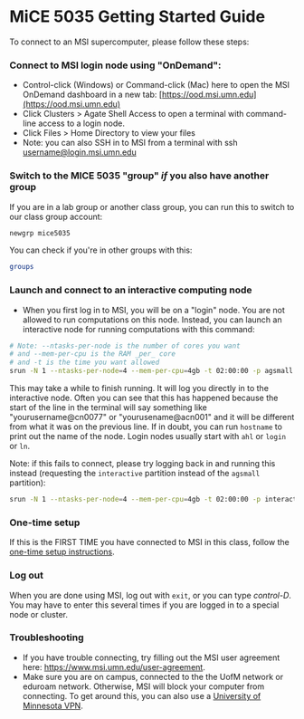 # MiCE 5035 Getting Started Guide

To connect to an MSI supercomputer, please follow these steps:

### Connect to MSI login node using "OnDemand":
* Control-click (Windows) or Command-click (Mac) here to open the MSI OnDemand dashboard in a new tab: [https://ood.msi.umn.edu](https://ood.msi.umn.edu)
* Click Clusters > Agate Shell Access to open a terminal with command-line access to a login node.
* Click Files > Home Directory to view your files
* Note: you can also SSH in to MSI from a terminal with ssh username@login.msi.umn.edu

### Switch to the MICE 5035 "group" _if_ you also have another group
If you are in a lab group or another class group, you can run this to switch to our class group account:
```bash
newgrp mice5035
```

You can check if you're in other groups with this:
```bash
groups
```

### Launch and connect to an interactive computing node
- When you first log in to MSI, you will be on a "login" node. You are not allowed to run computations on this node. Instead, you can launch an interactive node for running computations with this command:

 ```bash
# Note: --ntasks-per-node is the number of cores you want
# and --mem-per-cpu is the RAM _per_ core
# and -t is the time you want allowed
srun -N 1 --ntasks-per-node=4 --mem-per-cpu=4gb -t 02:00:00 -p agsmall --pty bash
 ```

This may take a while to finish running. It will log you directly in to the interactive node. Often you can see that this has happened because the start of the line in the terminal will say something like "yourusername@cn0077" or "yourusename@acn001" and it will be different from what it was on the previous line. If in doubt, you can run `hostname` to print out the name of the node. Login nodes usually start with `ahl` or `login` or `ln`. 

Note: if this fails to connect, please try logging back in and running this instead (requesting the `interactive` partition instead of the `agsmall` partition):
 ```bash
srun -N 1 --ntasks-per-node=4 --mem-per-cpu=4gb -t 02:00:00 -p interactive --pty bash
 ```

### One-time setup
If this is the FIRST TIME you have connected to MSI in this class, follow the [one-time setup instructions](one_time_setup.md).
 
### Log out
When you are done using MSI, log out with `exit`, or you can type _control-D_. You may have to enter this several times if you are logged in to a special node or cluster.

### Troubleshooting
  * If you have trouble connecting, try filling out the MSI user agreement here: https://www.msi.umn.edu/user-agreement.
  * Make sure you are on campus, connected to the the UofM network or eduroam network. Otherwise, MSI will block your computer from connecting. To get around this, you can also use a [University of Minnesota VPN](https://it.umn.edu/services-technologies/virtual-private-network-vpn). 
